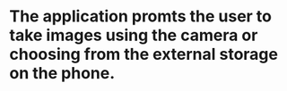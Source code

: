 # The application promts the user to take images using the camera or choosing from the external storage on the phone.
